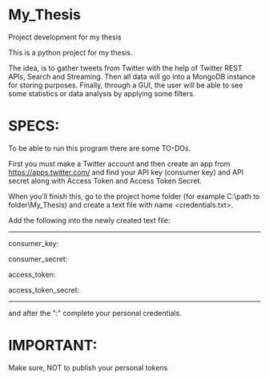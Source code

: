 # My_Thesis
Project development for my thesis

This is a python project for my thesis.

The idea, is to gather tweets from Twitter with the help of Twitter REST APIs, Search and Streaming. Then all
data will go into a MongoDB instance for storing purposes. Finally, through a GUI, the user will be able to see some statistics or
data analysis by applying some filters.


# SPECS:

To be able to run this program there are some TO-DOs.

First you must make a Twitter account and then create an app from https://apps.twitter.com/
and find your API key (consumer key) and API secret along with Access Token and Access Token Secret.

When you'll finish this, go to the project home folder (for example C:\path to folder\My_Thesis\) and create a
text file with name <credentials.txt>.

Add the following into the newly created text file:

-----------------------------------------
consumer_key:

consumer_secret:

access_token:

access_token_secret:

-----------------------------------------

and after the ":" complete your personal credentials.

# IMPORTANT:

Make sure, NOT to publish your personal tokens
